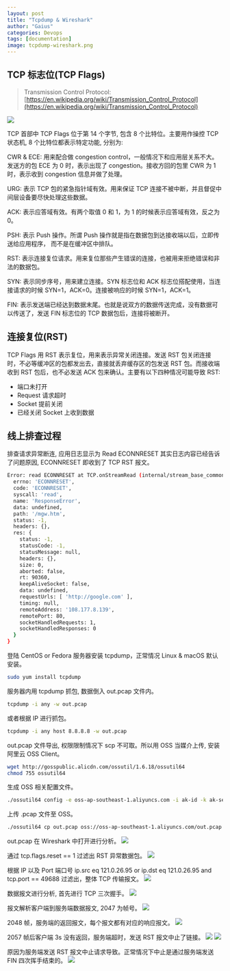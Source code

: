 ```yaml
---
layout: post
title: "Tcpdump & Wireshark"
author: "Gaius"
categories: Devops
tags: [documentation]
image: tcpdump-wireshark.png
---
```


## TCP 标志位(TCP Flags)
> Transmission Control Protocol: [https://en.wikipedia.org/wiki/Transmission_Control_Protocol](https://en.wikipedia.org/wiki/Transmission_Control_Protocol)

![](https://tva1.sinaimg.cn/large/0081Kckwgy1gkelu9itx8j30vc0dgjtn.jpg)

TCP 首部中 TCP Flags 位于第 14 个字节, 包含 8 个比特位。主要用作操控 TCP 状态机, 8 个比特位都表示特定功能, 分别为:

CWR & ECE: 用来配合做 congestion control，一般情况下和应用层关系不大。发送方的包 ECE 为 0 时，表示出现了 congestion。接收方回的包里 CWR 为 1 时，表示收到 congestion 信息并做了处理。

URG: 表示 TCP 包的紧急指针域有效。用来保证 TCP 连接不被中断，并且督促中间层设备要尽快处理这些数据。

ACK: 表示应答域有效。有两个取值 0 和 1，为 1 的时候表示应答域有效，反之为0。

PSH: 表示 Push 操作。所谓 Push 操作就是指在数据包到达接收端以后，立即传送给应用程序， 而不是在缓冲区中排队。

RST: 表示连接复位请求。用来复位那些产生错误的连接，也被用来拒绝错误和非法的数据包。

SYN: 表示同步序号，用来建立连接。SYN 标志位和 ACK 标志位搭配使用，当连接请求的时候 SYN=1，ACK=0。连接被响应的时候 SYN=1，ACK=1。

FIN: 表示发送端已经达到数据末尾。也就是说双方的数据传送完成，没有数据可以传送了，发送 FIN 标志位的 TCP 数据包后，连接将被断开。

## 连接复位(RST)

TCP Flags 用 RST 表示复位，用来表示异常关闭连接。发送 RST 包关闭连接时，不必等缓冲区的包都发出去，直接就丢弃缓存区的包发送 RST 包。而接收端收到 RST 包后，也不必发送 ACK 包来确认。主要有以下四种情况可能导致 RST:

- 端口未打开
- Request 请求超时
- Socket 提前关闭
- 已经关闭 Socket 上收到数据

## 线上排查过程

排查请求异常断连, 应用日志显示为 Read ECONNRESET 其实日志内容已经告诉了问题原因, ECONNRESET 即收到了 TCP RST 报文。
```bash
Error: read ECONNRESET at TCP.onStreamRead (internal/stream_base_commons.js:200:27) {
  errno: 'ECONNRESET',
  code: 'ECONNRESET',
  syscall: 'read',
  name: 'ResponseError',
  data: undefined,
  path: '/mgw.htm',
  status: -1,
  headers: {},
  res: {
    status: -1,
    statusCode: -1,
    statusMessage: null,
    headers: {},
    size: 0,
    aborted: false,
    rt: 90360,
    keepAliveSocket: false,
    data: undefined,
    requestUrls: [ 'http://google.com' ],
    timing: null,
    remoteAddress: '108.177.8.139',
    remotePort: 80,
    socketHandledRequests: 1,
    socketHandledResponses: 0
  }
}
```

登陆 CentOS or Fedora 服务器安装 tcpdump，正常情况 Linux & macOS 默认安装。

```bash
sudo yum install tcpdump
```

服务器内用 tcpdump 抓包, 数据倒入 out.pcap 文件内。

```bash
tcpdump -i any -w out.pcap
```

或者根据 IP 进行抓包。
```bash
tcpdump -i any host 8.8.8.8 -w out.pcap
```

out.pcap 文件导出, 权限限制情况下 scp 不可取。所以用 OSS 当媒介上传, 安装阿里云 OSS Client。
```bash
wget http://gosspublic.alicdn.com/ossutil/1.6.18/ossutil64
chmod 755 ossutil64
```

生成 OSS 相关配置文件。
```bash
./ossutil64 config -e oss-ap-southeast-1.aliyuncs.com -i ak-id -k ak-secret  -L CH -c ./myconfig
```

上传 .pcap 文件至 OSS。
```bash
./ossutil64 cp out.pcap oss://oss-ap-southeast-1.aliyuncs.com/out.pcap --config-file ./myconfig
```

out.pcap 在 Wireshark 中打开进行分析。
![](https://tva1.sinaimg.cn/large/0081Kckwly1gkemwv7qf7j31d90u0npf.jpg)

通过 tcp.flags.reset == 1 过滤出 RST 异常数据包。
![](https://tva1.sinaimg.cn/large/0081Kckwly1gkemyjprk4j31dh0u0446.jpg)

根据 IP 以及 Port 端口号 ip.src eq 121.0.26.95 or ip.dst eq 121.0.26.95 and tcp.port == 49688 过滤出，整体 TCP 传输报文。
![](https://tva1.sinaimg.cn/large/0081Kckwly1gken04741vj324g0lodu9.jpg)

数据报文进行分析, 首先进行 TCP 三次握手。
![](https://tva1.sinaimg.cn/large/0081Kckwly1gken1bbkytj324k0lc7j0.jpg)

报文解析客户端到服务端数据报文, 2047 为帧号。
![](https://tva1.sinaimg.cn/large/0081Kckwly1gken7kxu1vj31d90u0npd.jpg)

2048 帧，服务端的返回报文，每个报文都有对应的响应报文。
![](https://tva1.sinaimg.cn/large/0081Kckwly1gken392gbkj31d90u0gso.jpg)

2057 帧后客户端 3s 没有返回，服务端超时，发送 RST 报文中止了链接。
![](https://tva1.sinaimg.cn/large/0081Kckwly1gken40n91qj31d90u0e81.jpg)
![](https://tva1.sinaimg.cn/large/0081Kckwly1gken3y5k8mj31d90u0npd.jpg)

原因为服务端发送 RST 报文中止请求导致。正常情况下中止是通过服务端发送 FIN 四次挥手结束的。
![](https://tva1.sinaimg.cn/large/0081Kckwly1gken6d62wwj31df0u0180.jpg)

